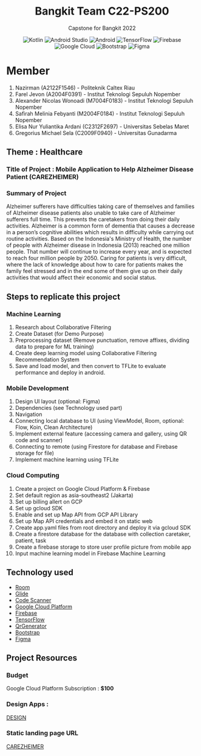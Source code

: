 <h1 align="center">
Bangkit Team C22-PS200
</h1>
<p align="center">
Capstone for Bangkit 2022
</p>

<p align="center">
<img alt="Kotlin" src="https://img.shields.io/badge/Kotlin-4.3.1-blue?logo=kotlin">
<img alt="Android Studio" src="https://img.shields.io/badge/Android%20Studio-4.1.2-green?logo=android-studio">
<img alt="Android" src="https://img.shields.io/badge/Android-3DDC84?logo=android&logoColor=white">
<img alt="TensorFlow" src="https://badges.aleen42.com/src/tensorflow.svg">
<img alt="Firebase" src="https://img.shields.io/badge/firebase-%23039BE5.svg?logo=firebase"/>
<img alt="Google Cloud" src="https://img.shields.io/badge/-Google%20Cloud-FFFFFF?logo=google-cloud&style=plastic"/>
<img alt="Bootstrap" src="https://img.shields.io/badge/-Bootstrap-FFC300?logo=bootstrap&style=plastic"/>
<img alt="Figma" src="https://img.shields.io/badge/Figma-645803?logo=figma&style=plastic"/>
</p>

# Member
1. Nazirman (A2122F1546) - Politeknik Caltex Riau
2. Farel Jevon (A2004F0391) - Institut Teknologi Sepuluh Nopember
3. Alexander Nicolas Wonoadi (M7004F0183) - Institut Teknologi Sepuluh Nopember
4. Safirah Melinia Febyanti (M2004F0184) - Institut Teknologi Sepuluh Nopember
5. Elisa Nur Yuliantika Ardani (C2312F2697) - Universitas Sebelas Maret
6. Gregorius Michael Sela (C2009F0940) - Universitas Gunadarma

## Theme : Healthcare
### Title of Project : Mobile Application to Help Alzheimer Disease Patient (CAREZHEIMER)

### Summary of Project
Alzheimer sufferers have difficulties taking care of themselves and families of Alzheimer disease patients also unable to take care of Alzheimer sufferers full time. This prevents the caretakers from doing their daily activities. Alzheimer is a common form of dementia that causes a decrease in a person’s cognitive abilities which results in difficulty while carrying out routine activities. Based on the Indonesia's Ministry of Health, the number of people with Alzheimer disease in Indonesia (2013) reached one million people. That number will continue to increase every year, and is expected to reach four million people by 2050. Caring for patients is very difficult, where the lack of knowledge about how to care for patients makes the family feel stressed and in the end some of them give up on their daily activities that would affect their economic and social status. 
## Steps to replicate this project
### Machine Learning
1. Research about Collaborative Filtering
2. Create Dataset (for Demo Purpose)
3. Preprocessing dataset (Remove punctuation, remove affixes, dividing data to prepare for ML training)
4. Create deep learning model using Collaborative Filtering Recommendation System
5. Save and load model, and then convert to TFLite to evaluate performance and deploy in android.

### Mobile Development
1. Design UI layout (optional: Figma)
2. Dependencies (see Technology used part)
3. Navigation
4. Connecting local database to UI (using ViewModel, Room, optional: Flow, Koin, Clean Architecture)
5. Implement external feature (accessing camera and gallery, using QR code and scanner)
6. Connecting to remote (using Firestore for database and Firebase storage for file)
7. Implement machine learning using TFLite

### Cloud Computing

1. Create a project on Google Cloud Platform & Firebase 
2. Set default region as asia-southeast2 (Jakarta)
3. Set up billing allert on GCP
4. Set up gcloud SDK
5. Enable and set up Map API from GCP API Library
6. Set up Map API credentials and embed it on static web
7. Create app.yaml files from root directory and deploy it via gcloud SDK
8. Create a firestore database for the database with collection caretaker, patient, task
9. Create a firebase storage to store user profile picture from mobile app
10. Input machine learning model in Firebase Machine Learning

## Technology used

- [Room](https://developer.android.com/jetpack/androidx/releases/room)
- [Glide](https://github.com/bumptech/glide)
- [Code Scanner](https://github.com/yuriy-budiyev/code-scanner)
- [Google Cloud Platform](https://cloud.google.com/gcp)
- [Firebase](https://firebase.google.com)
- [TensorFlow](https://www.tensorflow.org/lite/guide/android)
- [QrGenerator](https://github.com/androidmads/QRGenerator)
- [Bootstrap](https://bootstrapstudio.io)
- [Figma](https://www.figma.com)

## Project Resources
### Budget
Google Cloud Platform Subscription : **$100**

### Design Apps :
[DESIGN](https://www.figma.com/file/7z7Y3YQdNuTdANBJEX8byp/Alzheimer-Project-Capstone?node-id=0%3A1)

### Static landing page URL

[CAREZHEIMER](https://carezheimer.et.r.appspot.com/#about)

